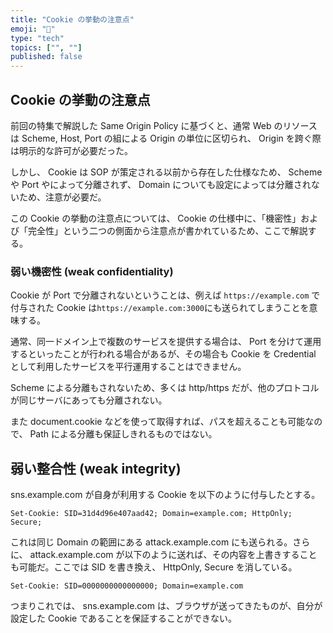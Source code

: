 ```yaml
---
title: "Cookie の挙動の注意点"
emoji: "📝"
type: "tech"
topics: ["", ""]
published: false
---
```


## Cookie の挙動の注意点

前回の特集で解説した Same Origin Policy に基づくと、通常 Web のリソースは Scheme, Host, Port の組による Origin の単位に区切られ、 Origin を跨ぐ際は明示的な許可が必要だった。

しかし、 Cookie は SOP が策定される以前から存在した仕様なため、 Scheme や Port やによって分離されず、 Domain についても設定によっては分離されないため、注意が必要だ。

この Cookie の挙動の注意点については、 Cookie の仕様中に、「機密性」および「完全性」という二つの側面から注意点が書かれているため、ここで解説する。


### 弱い機密性 (weak confidentiality)

Cookie が Port で分離されないということは、例えば `https://example.com` で付与された Cookie は`https://example.com:3000`にも送られてしまうことを意味する。

通常、同一ドメイン上で複数のサービスを提供する場合は、 Port を分けて運用するといったことが行われる場合があるが、その場合も Cookie を Credential として利用したサービスを平行運用することはできません。

Scheme による分離もされないため、多くは http/https だが、他のプロトコルが同じサーバにあっても分離されない。

また document.cookie などを使って取得すれば、パスを超えることも可能なので、 Path による分離も保証しきれるものではない。


## 弱い整合性 (weak integrity)

sns.example.com が自身が利用する Cookie を以下のように付与したとする。


```
Set-Cookie: SID=31d4d96e407aad42; Domain=example.com; HttpOnly; Secure;
```

これは同じ Domain の範囲にある attack.example.com にも送られる。さらに、 attack.example.com が以下のように送れば、その内容を上書きすることも可能だ。ここでは SID を書き換え、 HttpOnly, Secure を消している。


```
Set-Cookie: SID=0000000000000000; Domain=example.com
```

つまりこれでは、 sns.example.com は、ブラウザが送ってきたものが、自分が設定した Cookie であることを保証することができない。
